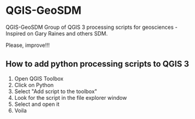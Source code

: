 # QGIS-GeoSDM
QGIS-GeoSDM Group of QGIS 3 processing scripts for geosciences - Inspired on Gary Raines and others SDM.

Please, improve!!!

## How to add python processing scripts to QGIS 3
1. Open QGIS Toolbox
2. Click on Python
3. Select "Add script to the toolbox"
4. Look for the script in the file explorer window
5. Select and open it
6. Voila
